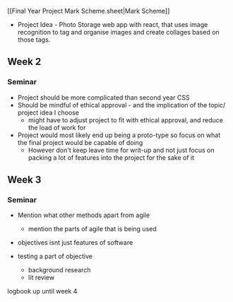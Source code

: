 [[Final Year Project Mark Scheme.sheet|Mark Scheme]]

- Project Idea  - Photo Storage web app with react, that uses image recognition to tag and organise images and create collages based on those tags.
## Week 2 

### Seminar
 - Project should be more complicated than second year CSS
 - Should be mindful of ethical approval - and the implication of the topic/ project idea I choose
	 - might have to adjust project to fit with ethical approval, and reduce the load of work for 
- Project would most likely end up being a proto-type so focus on what the final project would be capable of doing
	- However don't keep leave time for writ-up and not just focus on packing a lot of features into the project for the sake of it

## Week 3

### Seminar
- Mention what other methods apart from agile
	- mention the parts of agile that is being used



- objectives isnt just features of software
-  testing a part of objective
	- background research
	- lit review

logbook up until week 4
